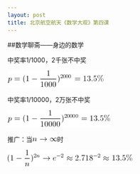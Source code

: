 ```yaml
---
layout: post
title: 北京航空航天《数学大观》第四课
---
```

##数学聊斋——身边的数学

中奖率1/1000，2千张不中奖

<img class="alignnone size-full wp-image-1804" title="buaa-shuxuedaguan-lesson-4-1" src="/images/2012/07/buaa-shuxuedaguan-lesson-4-1.gif" alt="" width="216" height="38" />

中奖率1/10000，2万张不中奖

<img class="alignnone size-full wp-image-1805" title="buaa-shuxuedaguan-lesson-4-2" src="/images/2012/07/buaa-shuxuedaguan-lesson-4-2.gif" alt="" width="231" height="38" />

推广：当<img class="alignnone size-full wp-image-1807" title="buaa-shuxuedaguan-lesson-4-4" src="/images/2012/07/buaa-shuxuedaguan-lesson-4-4.gif" alt="" width="56" height="11" />时

<img class="alignnone size-full wp-image-1806" title="buaa-shuxuedaguan-lesson-4-3" src="/images/2012/07/buaa-shuxuedaguan-lesson-4-3.gif" alt="" width="281" height="37" />
